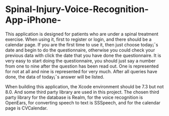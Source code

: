 # Spinal-Injury-Voice-Recognition-App-iPhone-

This application is designed for patients who are under a spinal treatment exercise. When using it, first to register or login, and there should be a calendar page. If you are the first time to use it, then just choose today¡¯s date and begin to do the questionnaire, otherwise you could check your previous data with click the date that you have done the questionnaire. It is very easy to start doing the questionnaire, you should just say a number from one to nine after the question has been read out. One is represented for not at all and nine is represented for very much. After all queries have done, the data of today¡¯s answer will be listed.

When building this application, the Xcode environment should be 7.3 but not 8.0.
And some third party library are used in this project. The chosen third party library for the database is Realm, for the voice recognition is OpenEars, for converting speech to text is SSSpeech, and for the calendar page is CVCalendar.
